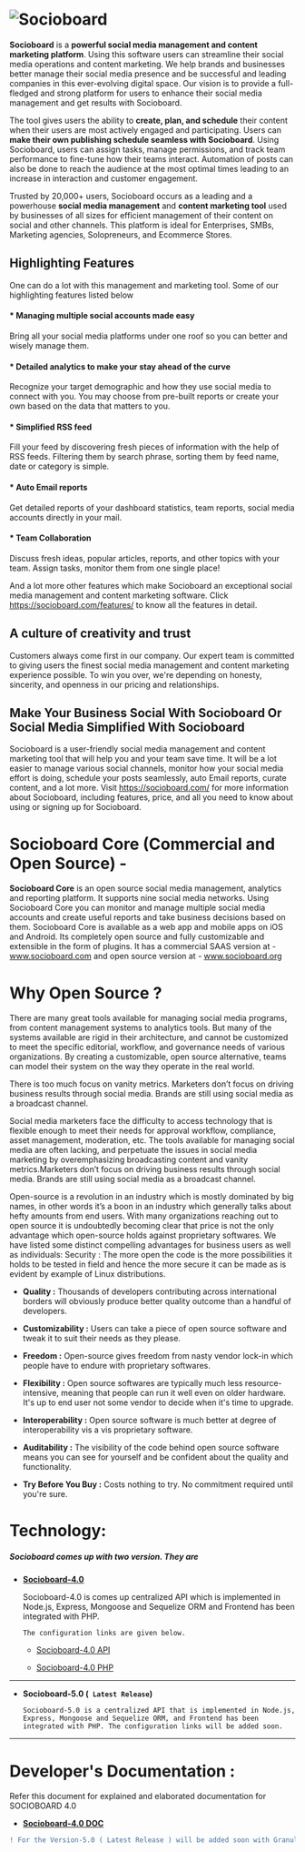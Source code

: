  ![Socioboard](https://socioboard.com/wp-content/uploads/2021/07/SocioBoard-v5-logo.png "Social Publishing Simplified")
==========
**Socioboard** is a **powerful social media management and content marketing platform**. Using this software users can streamline their social media operations and content marketing. We help brands and businesses better manage their social media presence and be successful and leading companies in this ever-evolving digital space. Our vision is to provide a full-fledged and strong platform for users to enhance their social media management and get results with Socioboard.

The tool gives users the ability to **create, plan, and schedule** their content when their users are most actively engaged and participating. Users can **make their own publishing schedule seamless with Socioboard**. Using Socioboard, users can assign tasks, manage permissions, and track team performance to fine-tune how their teams interact. Automation of posts can also be done to reach the audience at the most optimal times leading to an increase in interaction and customer engagement.

Trusted by 20,000+ users, Socioboard occurs as a leading and a powerhouse **social media management** and **content marketing tool** used by businesses of all sizes for efficient management of their content on social and other channels. This platform is ideal for Enterprises, SMBs, Marketing agencies, Solopreneurs, and Ecommerce Stores. 

## Highlighting Features

One can do a lot with this management and marketing tool. Some of our highlighting features listed below

#### * Managing multiple social accounts made easy
Bring all your social media platforms under one roof so you can better and wisely manage them. 

#### * Detailed analytics to make your stay ahead of the curve
Recognize your target demographic and how they use social media to connect with you. You may choose from pre-built reports or create your own based on the data that matters to you.

#### * Simplified RSS feed
Fill your feed by discovering fresh pieces of information with the help of RSS feeds. Filtering them by search phrase, sorting them by feed name, date or category is simple.

#### * Auto Email reports
Get detailed reports of your dashboard statistics, team reports, social media accounts directly in your mail. 

#### * Team Collaboration
Discuss fresh ideas, popular articles, reports, and other topics with your team. Assign tasks, monitor them from one single place!

And a lot more other features which make Socioboard an exceptional social media management and content marketing software. Click https://socioboard.com/features/ to know all the features in detail.

## A culture of creativity and trust
Customers always come first in our company. Our expert team is committed to giving users the finest social media management and content marketing experience possible. To win you over, we're depending on honesty, sincerity, and openness in our pricing and relationships.

## Make Your Business Social With Socioboard Or Social Media Simplified With Socioboard

Socioboard is a user-friendly social media management and content marketing tool that will help you and your team save time. It will be a lot easier to manage various social channels, monitor how your social media effort is doing, schedule your posts seamlessly, auto Email reports, curate content, and a lot more. Visit https://socioboard.com/ for more information about Socioboard, including features, price, and all you need to know about using or signing up for Socioboard.

**Socioboard Core** (Commercial and Open Source) - 
================================================
**Socioboard Core** is an open source social media management, analytics and reporting platform. It supports nine social media networks. Using Socioboard Core you can monitor and manage multiple social media accounts and create useful reports and take business decisions based on them. Socioboard Core is available as a web app and mobile apps on iOS and Android. Its completely open source and fully customizable and extensible in the form of plugins. It has a commercial SAAS version at - www.socioboard.com and open source version at - www.socioboard.org



Why Open Source ?
=================

There are many great tools available for managing social media programs, from content management systems to analytics tools. But many of the systems available are rigid in their architecture, and cannot be customized to meet the specific editorial, workflow, and governance needs of various organizations. By creating a customizable, open source alternative, teams can model their system on the way they operate in the real world.

There is too much focus on vanity metrics. Marketers don’t focus on driving business results through social media. Brands are still using social media as a broadcast channel.

Social media marketers face the difficulty to access technology that is flexible enough to meet their needs for approval workflow, compliance, asset management, moderation, etc. The tools available for managing social media are often lacking, and perpetuate the issues in social media marketing by overemphasizing broadcasting content and vanity metrics.Marketers don’t focus on driving business results through social media. Brands are still using social media as a broadcast channel.

Open-source is a revolution in an industry which is mostly dominated by big names, in other words it’s a boon in an industry which generally talks about hefty amounts from end users. With many organizations reaching out to open source it is undoubtedly becoming clear that price is not the only advantage which open-source holds against proprietary softwares. We have listed some distinct compelling advantages for business users as well as individuals:
    Security : The more open the code is the more possibilities it holds to be tested in field and hence the more secure it can be made as is evident by example of Linux distributions. 

* **Quality :** Thousands of developers contributing across international borders will obviously produce better quality outcome than a handful of developers. 

* **Customizability :** Users can take a piece of open source software and tweak it to suit their needs as they please. 

* **Freedom :** Open-source gives freedom from nasty vendor lock-in which people have to endure with proprietary softwares. 

* **Flexibility :** Open source softwares are typically much less resource-intensive, meaning that people can run it well even on older hardware. It's up to end user not some vendor to decide when it's time to upgrade. 

* **Interoperability :** Open source software is much better at degree of interoperability vis a vis proprietary software. 

* **Auditability :** The visibility of the code behind open source software means you can see for yourself and be confident about the quality and functionality. 

* **Try Before You Buy :** Costs nothing to try. No commitment required until you're sure.


Technology:
============

  ##### Socioboard comes up with two version. They are 

* **[Socioboard-4.0](https://github.com/socioboard/Socioboard-4.0/tree/Socioboard-4.0)** 
	
    Socioboard-4.0 is comes up centralized API which is implemented in Node.js, Express, Mongoose and Sequelize ORM and Frontend has been integrated with PHP.

    `The configuration links are given below.`

	* [Socioboard-4.0 API](https://github.com/socioboard/Socioboard-4.0/tree/master/socioboard-api)

	* [Socioboard-4.0 PHP](https://github.com/socioboard/Socioboard-4.0/tree/master/socioboard-web-php)
---
* **Socioboard-5.0 (` Latest Release`)**


	`Socioboard-5.0 is a centralized API that is implemented in Node.js, Express, Mongoose and Sequelize ORM, and Frontend has been integrated with PHP. The configuration links will be added soon.`


---
Developer's Documentation :
===========================

Refer this document for explained and elaborated documentation for SOCIOBOARD 4.0 

* **[Socioboard-4.0 DOC](https://docs.google.com/document/d/10G0fhDcxmOLtxa0rWWS78JfMVdqMn7oAn-85O-ev0q8)**

```diff
! For the Version-5.0 ( Latest Release ) will be added soon with Granular Details.
```